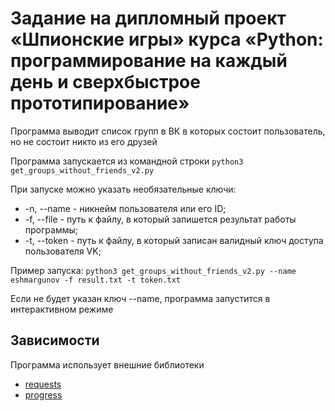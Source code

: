 # Задание на дипломный проект «Шпионские игры» курса «Python: программирование на каждый день и сверхбыстрое прототипирование»
Программа выводит список групп в ВК в которых состоит пользователь, но не состоит никто из его друзей

Программа запускается из командной строки `python3 get_groups_without_friends_v2.py`

При запуске можно указать необязательные ключи:
* -n, --name - никнейм пользователя или его ID;
* -f, --file - путь к файлу, в который запишется результат работы программы;
* -t, --token - путь к файлу, в который записан валидный ключ доступа пользователя VK;


Пример запуска:
`python3 get_groups_without_friends_v2.py --name eshmargunov -f result.txt -t token.txt`

Если не будет указан ключ --name, программа запустится в интерактивном режиме


## Зависимости
Программа использует внешние библиотеки
* [requests](https://github.com/psf/requests)
* [progress](https://github.com/verigak/progress/)
